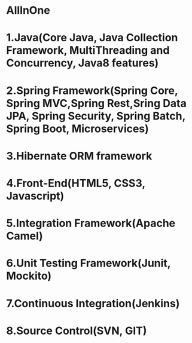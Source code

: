 # AllInOne
# 1.Java(Core Java, Java Collection Framework, MultiThreading and Concurrency, Java8 features)
# 2.Spring Framework(Spring Core, Spring MVC,Spring Rest,Sring Data JPA, Spring Security, Spring Batch, Spring Boot, Microservices)
# 3.Hibernate ORM framework
# 4.Front-End(HTML5, CSS3, Javascript)
# 5.Integration Framework(Apache Camel)
# 6.Unit Testing Framework(Junit, Mockito)
# 7.Continuous Integration(Jenkins)
# 8.Source Control(SVN, GIT)


